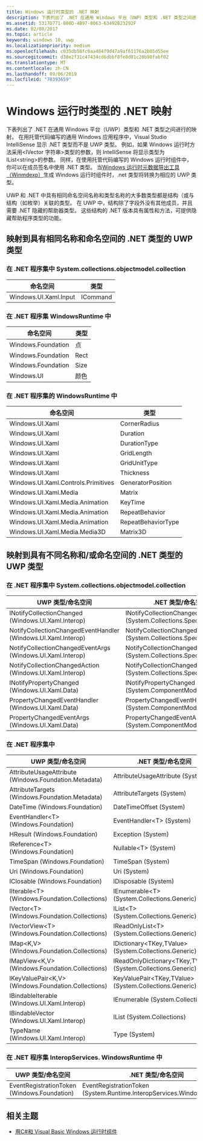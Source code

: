 ```yaml
---
title: Windows 运行时类型的 .NET 映射
description: 下表列出了 .NET 在通用 Windows 平台（UWP）类型和 .NET 类型之间进行的映射。
ms.assetid: 5317D771-808D-4B97-8063-63492B23292F
ms.date: 02/08/2017
ms.topic: article
keywords: windows 10, uwp
ms.localizationpriority: medium
ms.openlocfilehash: c035db58fc6aa484f9d47a9af61176a2b05d55ee
ms.sourcegitcommit: d38e2f31c47434cd6dbbf8fe8d01c20b98fabf02
ms.translationtype: MT
ms.contentlocale: zh-CN
ms.lasthandoff: 09/06/2019
ms.locfileid: "70393659"
---
```

# <a name="net-mappings-of-windows-runtime-types"></a>Windows 运行时类型的 .NET 映射

下表列出了 .NET 在通用 Windows 平台（UWP）类型和 .NET 类型之间进行的映射。 在用托管代码编写的通用 Windows 应用程序中，Visual Studio IntelliSense 显示 .NET 类型而不是 UWP 类型。 例如，如果 Windows 运行时方法采用&lt;IVector 字符串&gt;类型的参数，则 IntelliSense 将显示类型为 IList&lt;string&gt;的参数。 同样，在使用托管代码编写的 Windows 运行时组件中，你可以在成员签名中使用 .NET 类型。 当[Windows 运行时元数据导出工具（Winmdexp）](/dotnet/framework/tools/winmdexp-exe-windows-runtime-metadata-export-tool)生成 Windows 运行时组件时，.net 类型将转换为相应的 UWP 类型。

UWP 和 .NET 中具有相同命名空间名称和类型名称的大多数类型都是结构（或与结构（如枚举）关联的类型。 在 UWP 中，结构除了字段外没有其他成员，并且需要 .NET 隐藏的帮助器类型。 这些结构的 .NET 版本具有属性和方法，可提供隐藏帮助程序类型的功能。

## <a name="uwp-types-that-map-to-net-types-with-the-same-name-and-namespace"></a>映射到具有相同名称和命名空间的 .NET 类型的 UWP 类型

### <a name="in-net-assembly-systemobjectmodeldll"></a>在 .NET 程序集中 System.collections.objectmodel.collection

| 命名空间 | 类型 |
|-|-|
| Windows.UI.Xaml.Input | ICommand |

### <a name="in-net-assembly-systemruntimewindowsruntimedll"></a>在 .NET 程序集 WindowsRuntime 中

| 命名空间 | 类型 |
|-|-|
| Windows.Foundation | 点 |
| Windows.Foundation | Rect |
| Windows.Foundation | Size |
| Windows.UI | 颜色 |

### <a name="in-net-assembly-systemruntimewindowsruntimeuixamldll"></a>在 .NET 程序集的 WindowsRuntime 中

| 命名空间 | 类型 |
|-|-|
| Windows.UI.Xaml | CornerRadius |
| Windows.UI.Xaml | Duration |
| Windows.UI.Xaml | DurationType |
| Windows.UI.Xaml | GridLength |
| Windows.UI.Xaml | GridUnitType |
| Windows.UI.Xaml | Thickness |
| Windows.UI.Xaml.Controls.Primitives | GeneratorPosition |
| Windows.UI.Xaml.Media | Matrix |
| Windows.UI.Xaml.Media.Animation | KeyTime |
| Windows.UI.Xaml.Media.Animation | RepeatBehavior |
| Windows.UI.Xaml.Media.Animation | RepeatBehaviorType |
| Windows.UI.Xaml.Media.Media3D | Matrix3D |

## <a name="uwp-types-that-map-to-net-types-with-a-different-name-andor-namespace"></a>映射到具有不同名称和/或命名空间的 .NET 类型的 UWP 类型

### <a name="in-net-assembly-systemobjectmodeldll"></a>在 .NET 程序集中 System.collections.objectmodel.collection

| UWP 类型/命名空间 | .NET 类型/命名空间 |
|-|-|
| INotifyCollectionChanged (Windows.UI.Xaml.Interop) | INotifyCollectionChanged (System.Collections.Specialized) | 
| NotifyCollectionChangedEventHandler (Windows.UI.Xaml.Interop) | NotifyCollectionChangedEventHandler (System.Collections.Specialized) | 
| NotifyCollectionChangedEventArgs (Windows.UI.Xaml.Interop) | NotifyCollectionChangedEventArgs (System.Collections.Specialized) | 
| NotifyCollectionChangedAction (Windows.UI.Xaml.Interop) | NotifyCollectionChangedAction (System.Collections.Specialized) | 
| INotifyPropertyChanged (Windows.UI.Xaml.Data) | INotifyPropertyChanged (System.ComponentModel) | 
| PropertyChangedEventHandler (Windows.UI.Xaml.Data) | PropertyChangedEventHandler (System.ComponentModel) | 
| PropertyChangedEventArgs (Windows.UI.Xaml.Data) | PropertyChangedEventArgs (System.ComponentModel) | 

### <a name="in-net-assembly-systemruntimedll"></a>在 .NET 程序集中

| UWP 类型/命名空间 | .NET 类型/命名空间 |
|-|-|
| AttributeUsageAttribute (Windows.Foundation.Metadata) | AttributeUsageAttribute (System) |
| AttributeTargets (Windows.Foundation.Metadata) | AttributeTargets (System) |
| DateTime (Windows.Foundation) | DateTimeOffset (System) |
| EventHandler&lt;T&gt; (Windows.Foundation) | EventHandler&lt;T&gt; (System) |
| HResult (Windows.Foundation) | Exception (System) |
| IReference&lt;T&gt; (Windows.Foundation) | Nullable&lt;T&gt; (System) |
| TimeSpan (Windows.Foundation) | TimeSpan (System) |
| Uri (Windows.Foundation) | Uri (System) |
| IClosable (Windows.Foundation) | IDisposable (System) |
| IIterable&lt;T&gt; (Windows.Foundation.Collections) | IEnumerable&lt;T&gt; (System.Collections.Generic) |
| IVector&lt;T&gt; (Windows.Foundation.Collections) | IList&lt;T&gt; (System.Collections.Generic) |
| IVectorView&lt;T&gt; (Windows.Foundation.Collections) | IReadOnlyList&lt;T&gt; (System.Collections.Generic) |
| IMap&lt;K,V&gt; (Windows.Foundation.Collections) | IDictionary&lt;TKey,TValue&gt; (System.Collections.Generic) |
| IMapView&lt;K,V&gt; (Windows.Foundation.Collections) | IReadOnlyDictionary&lt;TKey,TValue&gt; (System.Collections.Generic) |
| IKeyValuePair&lt;K,V&gt; (Windows.Foundation.Collections) | KeyValuePair&lt;TKey,TValue&gt; (System.Collections.Generic) |
| IBindableIterable (Windows.UI.Xaml.Interop) | IEnumerable (System.Collections) |
| IBindableVector (Windows.UI.Xaml.Interop) | IList (System.Collections) |
| TypeName (Windows.UI.Xaml.Interop) | Type (System) |

### <a name="in-net-assembly-systemruntimeinteropserviceswindowsruntimedll"></a>在 .NET 程序集 InteropServices. WindowsRuntime 中

| UWP 类型/命名空间 | .NET 类型/命名空间 |
|-|-|
| EventRegistrationToken (Windows.Foundation) | EventRegistrationToken (System.Runtime.InteropServices.WindowsRuntime) |

## <a name="related-topics"></a>相关主题

* [用C#和 Visual Basic Windows 运行时组件](creating-windows-runtime-components-in-csharp-and-visual-basic.md)